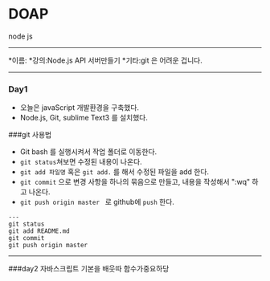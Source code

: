# DOAP
node js

---

*이름:
*강의:Node.js API 서버만들기
*기타:git 은 어려운 겁니다.

---


### Day1
* 오늘은 javaScript 개발환경을 구축했다.
* Node.js, Git, sublime Text3 를 설치했다.

###git 사용법
* Git bash 를 실행시켜서 작업 폴더로 이동한다.
* `git status`쳐보면 수정된 내용이 나온다.
* `git add 파일명` 혹은 `git add.` 를 해서 수정된 파일을
add 한다.
* `git commit` 으로 변경 사항을 하나의 묶음으로 만들고, 내용을 작성해서 ":wq" 하고 나온다.
* `git push origin master ` 로 github에 `push` 한다.

```
---
git status
git add README.md
git commit
git push origin master

```
---

###day2 
자바스크립트 기본을 배웃따 함수가중요하당 